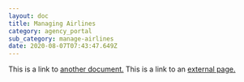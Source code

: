 ```yaml
---
layout: doc
title: Managing Airlines
category: agency_portal
sub_category: manage-airlines
date: 2020-08-07T07:43:47.649Z
---
```


This is a link to [another document.](doc3.md) This is a link to an [external page.](http://www.example.com/)
